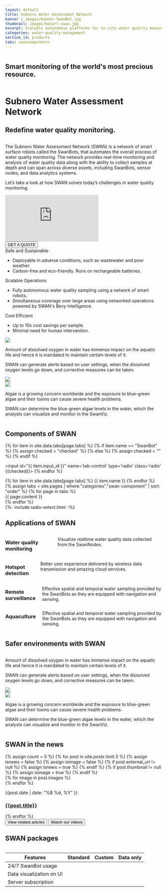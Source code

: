 ```yaml
---
layout: default
title: Subnero Water Assessment Network
banner : images/banner-SwanBot.jpg
thumbnail: images/boxart-swan.jpg
excerpt: Scalable autonomous platforms for in-situ water quality measurements
categories: water-quality-management
section_id: products
tabs: swancomponents
---
```


<div class='full tall swan' style='background-image: url({{site.baseurl}}/{{page.banner}});'>
    <div class='large-12 columns'>
      <h2 class='banner-text'>Smart monitoring of the world's most precious resource.</h2>
    </div>
    <div class='large-12 columns'>
        <div class='banner-heading'>
          <h1 class='banner-text'>
            <span class='orange'>S</span>ubnero <span class='orange'>W</span>ater <span class='orange'>A</span>ssessment <span class='orange'>N</span>etwork</h1>
          <h2 class='banner-sub-heading'>Redefine water quality monitoring.</h2>
        </div>
    </div>
</div>
<div class='four spacing'></div>
<div class='row features-row row-padding-bottom'>
    <div class='swan-intro'>
      <p>The Subnero Water Assessment Network (SWAN) is a network of smart surface robots called the SwanBots, that automates the overall process of water quality monitoring. The network provides real-time monitoring and analysis of water quality data along with the ability to collect samples at depth and can span across diverse assets, including SwanBots, sensor nodes, and data analytics systems.</p>
      <p>Let’s take a look at how SWAN solves today’s challenges in water quality monitoring.</p>
      <div class="flex-video video">
        <iframe src="https://www.youtube.com/embed/kNGR6LmSVwE" title="YouTube video player" frameborder="0" allow="accelerometer; autoplay; encrypted-media; gyroscope; picture-in-picture" allowfullscreen></iframe>
      </div>
      <a href="mailto:sales@subnero.com" class='centered-text hOXnHC'><button class="button-outline">GET A QUOTE</button></a>
    </div>
</div>
<div class='bg-grey'>
  <div class='row accordion-row'>
    <!-- <div class='large-6 columns'> -->
      <div class='accordion-container bg-white'>
        <div class="accordion-tab">
          <div class="accordion-item">
            <input type="radio" id="rad1" name="radio" hidden>
            <label class="accordion-label" for="rad1">Safe and Sustainable</label>
            <div class="accordion-content">
              <ul>
                <li>Deployable in adverse conditions, such as wastewater and poor weather.</li>
                <li>Carbon-free and eco-friendly. Runs on rechargeable batteries.</li>
              </ul>
            </div>
          </div>
        </div>
        <div class="accordion-tab">
          <div class="accordion-item">
            <input type="radio" id="rad2" name="radio" hidden>
            <label class="accordion-label" for="rad2">Scalable Operations</label>
            <div class="accordion-content">
              <ul>
                <li>Fully autonomous water quality sampling using a network of smart robots.</li>
                <li>Simultaneous coverage over large areas using networked operations powered by SWAN's Bevy Intelligence.</li>
              </ul>
            </div>
          </div>
        </div>
        <div class="accordion-tab">
          <div class="accordion-item">
            <input type="radio" id="rad3" name="radio" hidden>
            <label class="accordion-label" for="rad3">Cost Efficient</label>
            <div class="accordion-content">
              <ul>
                <li>Up to 10x cost savings per sample.</li>
                <li>Minimal need for human intervention.</li>
              </ul>
            </div>
          </div>
        </div>
      </div>
    <!-- </div> -->
    <div class='accordion-container'>
      <img src='{{site.baseurl}}/images/swan-sustainable.png'>
    </div>
  </div>
</div>
<!-- Features -->
<div>
  <div class='four-spacing'></div>
  <div class='row features-row section-margin'>
    <div class='large-6 columns'>
      <div class='swan-intro'>
        <p>Amount of dissolved oxygen in water has immense impact on the aquatic life and hence it is mandated to maintain certain levels of it.</p>
        <div class='spacing'></div>
        <p><span class='title orange'>SWAN</span> can generate alerts based on user settings, when the dissolved oxygen levels go down, and corrective measures can be taken.</p>
      </div>
    </div>
    <div class='large-6 columns'>
      <img src='{{site.baseurl}}/images/swan-aquatic.jpg'>
    </div>
  </div>
  <div class='four-spacing'></div>
  <div class='row features-row section-margin row-padding-bottom'>
    <div class='large-6 columns'>
      <img src='{{site.baseurl}}/images/swan-bgalgae.jpg'>
    </div>
    <div class='large-6 columns'>
      <div class='swan-intro'>
        <p>Algae is a growing concern worldwide and the exposure to blue-green algae and their toxins can cause severe health problems.</p>
        <div class='spacing'></div>
        <p><span class='title orange'>SWAN</span> can determine the blue-green algae levels in the water, which the analysts can visualize and monitor in the SwanViz.</p>
      </div>
    </div>
  </div>
</div>
<!-- Common problems -->
<div>
  <div class='row'>
    <h2 class='section-heading'>Components of <span class='orange'>SWAN</span></h2>
  </div>
  {% for item in site.data.tabs[page.tabs] %}
      {% if item.name ==  "SwanBot" %}
          {% assign checked = "checked" %}
      {% else %}
          {% assign checked = "" %}
      {% endif %}

  <input id="{{ item.input_id }}" name='tab-control' type='radio' class='radio' {{checked}}>
  {% endfor %}
  <div class='type-container'>
      {% for item in site.data.tabs[page.tabs] %}
          <label class='type-item' id="{{ item.id }}" for="{{ item.input_id }}">{{ item.name }}</label>
      {% endfor %}
  </div>
  <div class="tab-panels">
    <div class='row features-row'>
      {% assign tabs = site.pages | where:"categories","swan-component" | sort: "order" %}
      {% for page in tabs %}
      <div id='{{page.tab-id}}' class='tab-panel'>
          {{ page.content }}
      </div>
      {% endfor %}
    </div>
  </div>
</div>
{%- include radio-select.html -%}

<div class='bg-grey'>
  <div class='row'>
    <h2 class='section-heading'>Applications of <span class='orange'>SWAN</span></h2>
  </div>
  <div class='row features-row row-padding-bottom'>
    <div class='large-3 columns swan-features'>
      <div class='media'>
        <i class='icon fab fa-watchman-monitoring'></i>
        <h3>Water quality monitoring</h3>
      </div>
      <p>Visualize realtime water quality data collected from the <span class='orange'>SwanNodes</span>.</p>
    </div>
    <div class='large-3 columns swan-features'>
      <div class='media'>
        <i class='icon fa fa-search-location'></i>
        <h3>Hotspot detection</h3>
      </div>
      <p>Better user experience delivered by wireless data transmission and amazing cloud services.</p>
    </div>
    <div class='large-3 columns swan-features'>
      <div class='media'>
        <i class='icon fa fa-binoculars'></i>
        <h3>Remote surveillance</h3>
      </div>
      <p>Effective spatial and temporal water sampling provided by the <span class='orange'>SwanBots</span> as they are equipped with navigation and sensing.</p>      
    </div>
    <div class='large-3 columns swan-features'>
      <div class='media'>
        <i class='fa fa-fish'></i>
        <h3>Aquaculture</h3>
      </div>
      <p>Effective spatial and temporal water sampling provided by the <span class='orange'>SwanBots</span> as they are equipped with navigation and sensing.</p>      
    </div>
    <div class='four-spacing'></div>
  </div>
</div>
<div>
  <div class='row'>
    <h2 class='section-heading'>Safer environments with <span class='orange'>SWAN</span></h2>
  </div>
  <div class='four-spacing'></div>
  <div class='row features-row section-margin'>
    <div class='large-6 columns'>
      <div class='swan-intro'>
        <p>Amount of dissolved oxygen in water has immense impact on the aquatic life and hence it is mandated to maintain certain levels of it.</p>
        <div class='spacing'></div>
        <p><span class='title orange'>SWAN</span> can generate alerts based on user settings, when the dissolved oxygen levels go down, and corrective measures can be taken.</p>
      </div>
    </div>
    <div class='large-6 columns'>
      <img src='{{site.baseurl}}/images/swan-aquatic.jpg'>
    </div>
  </div>
  <div class='four-spacing'></div>
  <div class='row features-row section-margin row-padding-bottom'>
    <div class='large-6 columns'>
      <img src='{{site.baseurl}}/images/swan-bgalgae.jpg'>
    </div>
    <div class='large-6 columns'>
      <div class='swan-intro'>
        <p>Algae is a growing concern worldwide and the exposure to blue-green algae and their toxins can cause severe health problems.</p>
        <div class='spacing'></div>
        <p><span class='title orange'>SWAN</span> can determine the blue-green algae levels in the water, which the analysts can visualize and monitor in the SwanViz.</p>
      </div>
    </div>
  </div>
</div>
<div>
  <div class='row'>
    <h2 class='section-heading'><span class='orange'>SWAN</span> in the news</h2>
  </div>
  <div class='row features-row section-margin'>
    <!-- <div class='large-12 columns' style='display:flex; flex-wrap:wrap'> -->
      {% assign count = 0 %}
      {% for post in site.posts limit:3 %}
      {% assign isnews = false %}
      {% assign isimage = false %}
      {% if post.external_url != null %}
        {% assign isnews = true %}
      {% endif %}
      {% if post.thumbnail != null %}
        {% assign isimage = true %}
      {% endif %}
      <div class='large-4 columns' id='pulsepage'>
        <div class='mod modBlogPost'>
          <div class='images'>
            {% for image in post.images %}
              <div class='image'><img alt="" src="{{site.url}}/{{image}}" /></div>
            {% endfor %}
          </div>
          <div class='content'>
            <div class='image'>
              <a {% if isnews %}target="_blank"{% endif %} href="{% if isnews %}{{post.external_url}}{% else %}{{site.baseurl}}{{post.url}}{% endif %}">
              <img alt="" src="{% if isimage %}{{site.url}}/{{post.thumbnail}}{% else %}{{site.url}}/{{ site.default_image }}{% endif %}" />
              </a>
            </div>
            <p class='info'>
              <span>{{post.date | date: "%B %d, %Y" }}</span>
            </p>
            <h3 style="text-transform: none;"><a {% if isnews %}target="_blank"{% endif %} href="{% if isnews %}{{post.external_url}}{% else %}{{site.baseurl}}{{post.url}}{% endif %}">{{post.title}}</a></h3>
          </div>
        </div>
      </div>
      {% endfor %}
    <!-- </div> -->
  </div>
  <div class='row row-padding-bottom'>
    <div class='type-container'>
      <a href='{{site.baseurl}}/pulse'><button>View related articles</button></a>
      <a href='{{site.baseurl}}/pulse'><button>Watch our videos</button></a>
    </div>
  </div>
</div>
<div class='bg-grey'>
  <div class='row'>
    <h2 class='section-heading'><span class='orange'>SWAN</span> packages </h2>
  </div>
  <div class='row row-padding-bottom'>
    <div style='display: flex;justify-content: center'>
    <table class='custom-table'>
      <thead>
        <tr>
            <th>Features</th> 
            <th>Standard</th>
            <th>Custom</th>
            <th>Data only</th>
        </tr>
    </thead>
    <tbody>
        <tr>
            <td>24/7 SwanBot usage</td>
            <td><i class='fa fa-check'></i></td>
            <td><i class='fa fa-check'></i></td>
            <td><i class='fa fa-check'></i></td>
        </tr>
        <tr class="active-row">
            <td>Data visualization on UI</td>
            <td><i class='fa fa-check'></i></td>
            <td><i class='fa fa-check'></i></td>
            <td><i class='fa fa-times'></i></td>
        </tr>
        <tr class="active-row">
            <td>Server subscription</td>
            <td><i class='fa fa-check'></i></td>
            <td><i class='fa fa-times'></i></td>
            <td><i class='fa fa-times'></i></td>
        </tr>
    </tbody>
    </table>
  </div>
  </div>
</div>